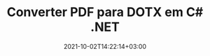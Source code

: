 ---
############################# Static ############################
layout: "autogen-gist"
date: 2021-10-02T14:22:14+03:00
draft: false
path: "pt/total/net/conversion/pdf-to-dotx/"
other_out_formats: "DOC DOCX DOCM DOT DOTX DOTM TXT RTF HTML HTM MHTML MHT XLS XLSX XLSM XLSB XLT XLTX XLTM XLAM CSV TSV DIF SXC FODS PPT PPTX PPTM PPS PPSX PPSM POT POTX POTM ODT OTT OTP ODP ODS EMZ WMZ SVG SVGZ XPS TEX DCM WMF EMF BMP PNG GIF JPEG TIFF ICO WEBP JP2 TGA PSB PSD EPUB MD DICOM FODP JPG"
ad_headline: "Converter PDF para DOTX | .NET"
ad_description: "A solução mais precisa de conversão de documentos PDF para DOTX para seus aplicativos .NET."

############################# Head ############################
head_title: "Converter PDF para DOTX em C# .NET – Conversão rápida de PDF"
head_description: "Conversão rápida e segura de PDF para DOTX em estruturas .NET e Mono – Converta PDF para DOTX e mais de 100 outros formatos de arquivo em qualquer tipo de aplicativo C#, VB.NET, ASP.NET e .NET Core."

############################# Header ############################
title: "Converter PDF para DOTX em C# .NET"
description: "Converta PDF para DOTX em aplicativos C# .NET usando recursos flexíveis de conversão de documentos para personalizar a aparência do formato do documento convertido. Converta com precisão de arquivos PDF para documentos de processamento de texto, planilhas do Excel, apresentações do PowerPoint, Photoshop, eBooks, formatos de arquivos da Web e de imagem. Converta todo o documento ou escolha páginas específicas do arquivo PDF com base nos números de página ou intervalos de páginas seletivos e converta facilmente para uma ampla variedade de formatos de documentos suportados."

############################# SubMenu ############################
submenu:
    enable: false

############################# Content ############################
content:
    enable: true
    block:
    - title_left: "Como converter PDF para DOTX em C# .NET"
      content_left: |
          Siga estes passos simples para conversão de PDF para DOTX em .NET. Visualize o documento convertido como está ou renderize e exiba como HTML sem usar nenhum software externo.

          -   Crie um objeto **Converter** para converter um documento PDF
          -   Defina as opções de conversão para o formato DOTX
          -   Chame o método **Convert** da instância de classe **Converter** para conversão em DOTX
          -   Definir opções para visualizador de HTML
          -   Crie o objeto **Viewer** para visualizar o documento convertido como HTML
          
      title_right: "Instruções de download e instalação"
      content_right: |
          Você precisa dos namespaces `GroupDocs.Conversion` e `GroupDocs.Viewer` para converter arquivos PDF em uma ampla variedade de imagens e tipos de documentos, como Microsoft Office (Word, Excel, PowerPoint, Project, Outlook), OpenDocument, HTML e diagramas CAD. Explore outras [APIs .NET para documentos do Office](https://products.conholdate.com/total/net/) oferecidas pela Conholdate.Total.
          
          Obtenha os respectivos arquivos de montagem do [Transferências](https://downloads.conholdate.com/total/net) ou busque o pacote inteiro do [NuGet](https://www.nuget.org/packages/Conholdate.Total/) para adicionar `Conholdate.Total para .NET` diretamente em seu espaço de trabalho.
          
      gisthash: "d2247f969461c42ed50a02e53e93953a"
      gistfile: "pdf-to-word-conversion-and-html-viewer.cs"

    - title_left: "Converter PDF para documentos do Word em .NET"
      content_left: |
          Fica mais fácil converter de PDF para um documento do Word em aplicativos C# .NET com APIs Conholdate.Total. O arquivo PDF se transforma em um arquivo do Word (DOCX) com a formatação do documento como o arquivo de origem. Você pode editar facilmente o conteúdo, como texto, tabelas, imagens e listas do documento Word convertido.

          -   Crie um objeto de classe **Converter** e passe o arquivo **PDF** de origem para ele
          -   Chame o método **Convert** do objeto **Converter**
          -   Especifique **DOCX** como o formato de saída desejado passando o objeto **WordProcessingConvertOptions** para ele
          -   Chame o método **Convert** da instância de classe **Converter** para conversão em **DOCX**
          
      title_right: "Convertendo arquivos protegidos por senha"
      content_right: |
          Em alguns casos, o tamanho do documento convertido é maior e leva tempo para ser convertido. Por padrão, o documento convertido em cache é salvo na unidade local, mas o [Conholdate.Total for .NET](https://products.conholdate.com/total/net/) oferece recurso de implementação de cache personalizado usando a interface iCache para gerenciar com eficiência a conversão de cache resulta do seu jeito. Ele acelera o processo geral de conversão repetitiva.
          
          A [biblioteca de conversão .NET PDF](https://products.groupdocs.com/conversion/net/) também suporta a conversão de e para arquivos protegidos por senha e a compactação dos resultados da conversão para ZIP, RAR, 7Z, TAR, GZ e BZ2 formatos de arquivo.
          
      gisthash: "d2247f969461c42ed50a02e53e93953a"
      gistfile: "pdf-to-word-conversion.cs"

    - title_left: "Converter PDF para Excel em C# .NET"
      content_left: |
          Transforme planilhas de PDF em Excel usando algumas linhas de código C# .NET. O conteúdo de um arquivo PDF é convertido em linhas e colunas de uma planilha do Excel que pode ser editada facilmente conforme sua necessidade. Um arquivo PDF pode ser convertido nesses formatos de planilha (XLS, XLSX, XLSM, XLSB, XLTX, XLT), OpenDocument (ODS, OTS) e Apple iWork Numbers.

          -   Crie um objeto de classe **Converter** e passe o arquivo **PDF** de origem para ele
          -   Chame o método **Convert** do objeto **Converter**
          -   Especifique **XLSX** como o formato de saída desejado passando o objeto **SpreadsheetConvertOptions** para ele
          -   Chame o método **Convert** da instância de classe **Converter** para conversão em **XLSX**
        
      title_right: "Extração de informações do documento de origem"
      content_right: |
          O recurso de extração de informações de documentos não apenas permite obter as informações básicas sobre o arquivo do documento de origem, mas também suporta a extração de algumas informações valiosas específicas do formato de arquivo, como datas de início e término de um arquivo do Microsoft Project, quaisquer restrições de impressão em um documento PDF, lista de pastas incluídas em um arquivo de dados do Outlook etc.

          Converta formatos de arquivo de documentos populares em diferentes sistemas operacionais, como Windows, Linux ou macOS, usando plataformas como Windows Azure, Mono e Xamarin.
          
      gisthash: "d2247f969461c42ed50a02e53e93953a"
      gistfile: "pdf-to-excel-conversion.cs"

    - title_left: "Converter PDF para PowerPoint em C# .NET"
      content_left: |
          A conversão de slides de PDF para PowerPoint (PPT, PPTX) é mais rápida com as APIs Conholdate.Total para .NET. Uma vez convertido, você pode editar facilmente as apresentações e slides do PowerPoint no Microsoft PowerPoint.

          -   Crie um objeto de classe **Converter** e passe o arquivo **PDF** de origem para ele
          -   Chame o método **Convert** do objeto **Converter**
          -   Especifique **PPTX** como o formato de saída desejado passando o objeto **PresentationConvertOptions** para ele
          -   Chame o método **Convert** da instância de classe **Converter** para conversão em **PPTX**
          
      title_right: "Carregar e converter documentos localizados remotamente"
      content_right: |
          Usando Conholdate.Total para .NET – os desenvolvedores podem carregar e converter documentos de vários locais remotos e recursos de armazenamento de documentos em nuvem, como Amazon S3, Microsoft Azure Blob, FTP, disco local, fluxo ou um URL simples. Você só precisa especificar o método para obter o fluxo de documentos localizado remotamente e, em seguida, passá-lo para a classe Converter como construtor.
          
          As APIs do Conholdate.Total para .NET são nativas do Windows Forms, ASP.NET, WPF, WCF ou qualquer tipo de aplicativo baseado no .NET Framework 2.0 ou posterior.
          
      gisthash: "d2247f969461c42ed50a02e53e93953a"
      gistfile: "pdf-to-powerpoint-conversion.cs"

    - title_left: "Converter PDF em Imagens em .NET"
      content_left: |
          Converta PDF para formatos de imagem como JPG, PNG, GIF, BMP, TIFF e muitos outros com qualidade e resolução de imagem precisas. Transforme o arquivo PDF inteiro ou escolha entre algumas páginas selecionadas para converter nas imagens.

          -   Crie um objeto de classe **Converter** e passe o arquivo **PDF** de origem para ele
          -   Chame o método **Convert** do objeto **Converter**
          -   Declare o delegado **SavePageStream** para salvar a página do documento convertido no fluxo
          -   Especifique **PNG** como o formato de saída desejado passando o objeto **ImageConvertOptions** para ele
          -   Chame o método **Convert** da instância de classe **Converter** para conversão em **PNG**
          
      title_right: "Adicionar marcas d'água de texto ou imagem a documentos"
      content_right: |
          Converta documentos com precisão exatamente como o arquivo original e aplique marcas d'água de texto ou imagem às páginas do documento convertido. Carimbe as marcas d'água de forma inteligente usando um punhado de opções de marca d'água para gerenciar fonte, cor, largura, altura, ângulo de rotação, transparência e colocar a marca d'água no plano de fundo das páginas do documento.
          
          A detecção automática do formato do documento de origem é outro recurso útil para recuperar a própria extensão do arquivo em alguns casos em que o arquivo de origem é apresentado na forma de fluxo de bytes. Os desenvolvedores também podem obter uma lista completa de todos os formatos de conversão suportados ao converter um documento para outro formato de arquivo chamando o método GetPossibleConversions do objeto Converter.
          
      gisthash: "d2247f969461c42ed50a02e53e93953a"
      gistfile: "pdf-to-image-conversion.cs"

############################# About Formats ############################
about_formats:
    enable: false
############################# More Formats ############################
more_formats:
    enable: true
    auto: false
    other_out_formats: DOC DOCX DOCM DOT DOTX DOTM TXT RTF HTML HTM MHTML MHT XLS XLSX XLSM XLSB XLT XLTX XLTM XLAM CSV TSV DIF SXC FODS PPT PPTX PPTM PPS PPSX PPSM POT POTX POTM ODT OTT OTP ODP ODS EMZ WMZ SVG SVGZ XPS TEX DCM WMF EMF BMP PNG GIF JPEG TIFF ICO WEBP JP2 TGA PSB PSD EPUB MD DICOM FODP JPG
############################# Back to top ###############################
back_to_top:
  enable: true
---